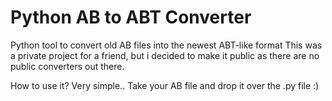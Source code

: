 # Python AB to ABT Converter

Python tool to convert old AB files into the newest ABT-like format
This was a private project for a friend, but i decided to make it public as there are no public converters out there. 

How to use it? Very simple..
Take your AB file and drop it over the .py file :)
